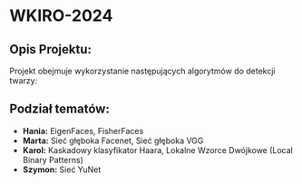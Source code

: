 
# WKIRO-2024

## Opis Projektu:
Projekt obejmuje wykorzystanie następujących algorytmów do detekcji twarzy:
## Podział tematów:

- **Hania:** EigenFaces, FisherFaces
- **Marta:** Sieć głęboka Facenet, Sieć głęboka VGG
- **Karol:** Kaskadowy klasyfikator Haara, Lokalne Wzorce Dwójkowe (Local Binary Patterns)
- **Szymon:** Sieć YuNet

